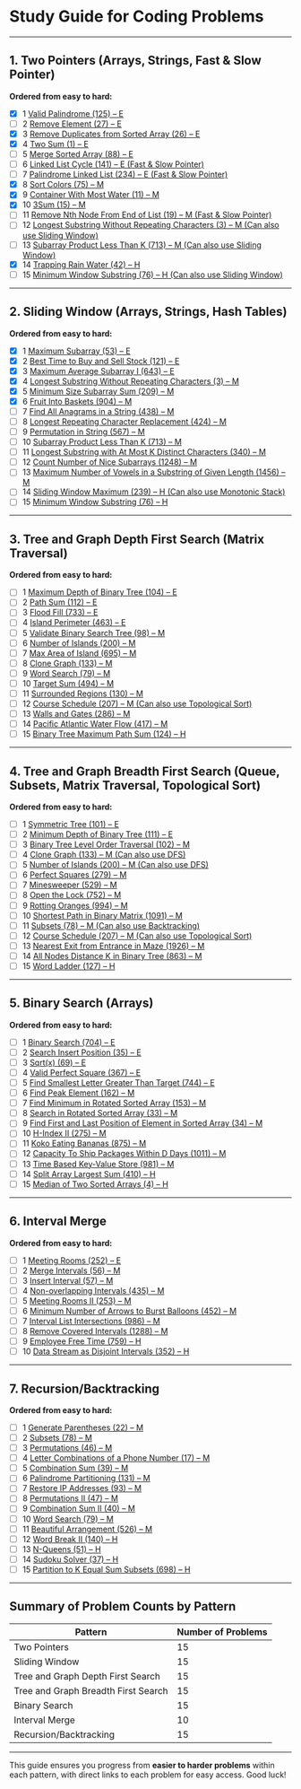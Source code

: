 
# **Study Guide for Coding Problems**

---

## **1. Two Pointers (Arrays, Strings, Fast & Slow Pointer)**
**Ordered from easy to hard:**
- [x] 1 [Valid Palindrome (125) – E](https://leetcode.com/problems/valid-palindrome/)
- [ ] 2 [Remove Element (27) – E](https://leetcode.com/problems/remove-element/)
- [x] 3 [Remove Duplicates from Sorted Array (26) – E](https://leetcode.com/problems/remove-duplicates-from-sorted-array/)
- [x] 4 [Two Sum (1) – E](https://leetcode.com/problems/two-sum/)
- [ ] 5 [Merge Sorted Array (88) – E](https://leetcode.com/problems/merge-sorted-array/)
- [ ] 6 [Linked List Cycle (141) – E (Fast & Slow Pointer)](https://leetcode.com/problems/linked-list-cycle/)
- [ ] 7 [Palindrome Linked List (234) – E (Fast & Slow Pointer)](https://leetcode.com/problems/palindrome-linked-list/)
- [x] 8 [Sort Colors (75) – M](https://leetcode.com/problems/sort-colors/)
- [x] 9 [Container With Most Water (11) – M](https://leetcode.com/problems/container-with-most-water/)
- [x] 10 [3Sum (15) – M](https://leetcode.com/problems/3sum/)
- [ ] 11 [Remove Nth Node From End of List (19) – M (Fast & Slow Pointer)](https://leetcode.com/problems/remove-nth-node-from-end-of-list/)
- [ ] 12 [Longest Substring Without Repeating Characters (3) – M (Can also use Sliding Window)](https://leetcode.com/problems/longest-substring-without-repeating-characters/)
- [ ] 13 [Subarray Product Less Than K (713) – M (Can also use Sliding Window)](https://leetcode.com/problems/subarray-product-less-than-k/)
- [x] 14 [Trapping Rain Water (42) – H](https://leetcode.com/problems/trapping-rain-water/)
- [ ] 15 [Minimum Window Substring (76) – H (Can also use Sliding Window)](https://leetcode.com/problems/minimum-window-substring/)

---

## **2. Sliding Window (Arrays, Strings, Hash Tables)**
**Ordered from easy to hard:**
- [x] 1 [Maximum Subarray (53) – E](https://leetcode.com/problems/maximum-subarray/)
- [x] 2 [Best Time to Buy and Sell Stock (121) – E](https://leetcode.com/problems/best-time-to-buy-and-sell-stock/)
- [x] 3 [Maximum Average Subarray I (643) – E](https://leetcode.com/problems/maximum-average-subarray-i/)
- [x] 4 [Longest Substring Without Repeating Characters (3) – M](https://leetcode.com/problems/longest-substring-without-repeating-characters/)
- [x] 5 [Minimum Size Subarray Sum (209) – M](https://leetcode.com/problems/minimum-size-subarray-sum/)
- [x] 6 [Fruit Into Baskets (904) – M](https://leetcode.com/problems/fruit-into-baskets/)
- [ ] 7 [Find All Anagrams in a String (438) – M](https://leetcode.com/problems/find-all-anagrams-in-a-string/)
- [ ] 8 [Longest Repeating Character Replacement (424) – M](https://leetcode.com/problems/longest-repeating-character-replacement/)
- [ ] 9 [Permutation in String (567) – M](https://leetcode.com/problems/permutation-in-string/)
- [ ] 10 [Subarray Product Less Than K (713) – M](https://leetcode.com/problems/subarray-product-less-than-k/)
- [ ] 11 [Longest Substring with At Most K Distinct Characters (340) – M](https://leetcode.com/problems/longest-substring-with-at-most-k-distinct-characters/)
- [ ] 12 [Count Number of Nice Subarrays (1248) – M](https://leetcode.com/problems/count-number-of-nice-subarrays/)
- [ ] 13 [Maximum Number of Vowels in a Substring of Given Length (1456) – M](https://leetcode.com/problems/maximum-number-of-vowels-in-a-substring-of-given-length/)
- [ ] 14 [Sliding Window Maximum (239) – H (Can also use Monotonic Stack)](https://leetcode.com/problems/sliding-window-maximum/)
- [ ] 15 [Minimum Window Substring (76) – H](https://leetcode.com/problems/minimum-window-substring/)

---

## **3. Tree and Graph Depth First Search (Matrix Traversal)**
**Ordered from easy to hard:**
- [ ] 1 [Maximum Depth of Binary Tree (104) – E](https://leetcode.com/problems/maximum-depth-of-binary-tree/)
- [ ] 2 [Path Sum (112) – E](https://leetcode.com/problems/path-sum/)
- [ ] 3 [Flood Fill (733) – E](https://leetcode.com/problems/flood-fill/)
- [ ] 4 [Island Perimeter (463) – E](https://leetcode.com/problems/island-perimeter/)
- [ ] 5 [Validate Binary Search Tree (98) – M](https://leetcode.com/problems/validate-binary-search-tree/)
- [ ] 6 [Number of Islands (200) – M](https://leetcode.com/problems/number-of-islands/)
- [ ] 7 [Max Area of Island (695) – M](https://leetcode.com/problems/max-area-of-island/)
- [ ] 8 [Clone Graph (133) – M](https://leetcode.com/problems/clone-graph/)
- [ ] 9 [Word Search (79) – M](https://leetcode.com/problems/word-search/)
- [ ] 10 [Target Sum (494) – M](https://leetcode.com/problems/target-sum/)
- [ ] 11 [Surrounded Regions (130) – M](https://leetcode.com/problems/surrounded-regions/)
- [ ] 12 [Course Schedule (207) – M (Can also use Topological Sort)](https://leetcode.com/problems/course-schedule/)
- [ ] 13 [Walls and Gates (286) – M](https://leetcode.com/problems/walls-and-gates/)
- [ ] 14 [Pacific Atlantic Water Flow (417) – M](https://leetcode.com/problems/pacific-atlantic-water-flow/)
- [ ] 15 [Binary Tree Maximum Path Sum (124) – H](https://leetcode.com/problems/binary-tree-maximum-path-sum/)

---

## **4. Tree and Graph Breadth First Search (Queue, Subsets, Matrix Traversal, Topological Sort)**
**Ordered from easy to hard:**
- [ ] 1 [Symmetric Tree (101) – E](https://leetcode.com/problems/symmetric-tree/)
- [ ] 2 [Minimum Depth of Binary Tree (111) – E](https://leetcode.com/problems/minimum-depth-of-binary-tree/)
- [ ] 3 [Binary Tree Level Order Traversal (102) – M](https://leetcode.com/problems/binary-tree-level-order-traversal/)
- [ ] 4 [Clone Graph (133) – M (Can also use DFS)](https://leetcode.com/problems/clone-graph/)
- [ ] 5 [Number of Islands (200) – M (Can also use DFS)](https://leetcode.com/problems/number-of-islands/)
- [ ] 6 [Perfect Squares (279) – M](https://leetcode.com/problems/perfect-squares/)
- [ ] 7 [Minesweeper (529) – M](https://leetcode.com/problems/minesweeper/)
- [ ] 8 [Open the Lock (752) – M](https://leetcode.com/problems/open-the-lock/)
- [ ] 9 [Rotting Oranges (994) – M](https://leetcode.com/problems/rotting-oranges/)
- [ ] 10 [Shortest Path in Binary Matrix (1091) – M](https://leetcode.com/problems/shortest-path-in-binary-matrix/)
- [ ] 11 [Subsets (78) – M (Can also use Backtracking)](https://leetcode.com/problems/subsets/)
- [ ] 12 [Course Schedule (207) – M (Can also use Topological Sort)](https://leetcode.com/problems/course-schedule/)
- [ ] 13 [Nearest Exit from Entrance in Maze (1926) – M](https://leetcode.com/problems/nearest-exit-from-entrance-in-maze/)
- [ ] 14 [All Nodes Distance K in Binary Tree (863) – M](https://leetcode.com/problems/all-nodes-distance-k-in-binary-tree/)
- [ ] 15 [Word Ladder (127) – H](https://leetcode.com/problems/word-ladder/)

---

## **5. Binary Search (Arrays)**
**Ordered from easy to hard:**
- [ ] 1 [Binary Search (704) – E](https://leetcode.com/problems/binary-search/)
- [ ] 2 [Search Insert Position (35) – E](https://leetcode.com/problems/search-insert-position/)
- [ ] 3 [Sqrt(x) (69) – E](https://leetcode.com/problems/sqrtx/)
- [ ] 4 [Valid Perfect Square (367) – E](https://leetcode.com/problems/valid-perfect-square/)
- [ ] 5 [Find Smallest Letter Greater Than Target (744) – E](https://leetcode.com/problems/find-smallest-letter-greater-than-target/)
- [ ] 6 [Find Peak Element (162) – M](https://leetcode.com/problems/find-peak-element/)
- [ ] 7 [Find Minimum in Rotated Sorted Array (153) – M](https://leetcode.com/problems/find-minimum-in-rotated-sorted-array/)
- [ ] 8 [Search in Rotated Sorted Array (33) – M](https://leetcode.com/problems/search-in-rotated-sorted-array/)
- [ ] 9 [Find First and Last Position of Element in Sorted Array (34) – M](https://leetcode.com/problems/find-first-and-last-position-of-element-in-sorted-array/)
- [ ] 10 [H-Index II (275) – M](https://leetcode.com/problems/h-index-ii/)
- [ ] 11 [Koko Eating Bananas (875) – M](https://leetcode.com/problems/koko-eating-bananas/)
- [ ] 12 [Capacity To Ship Packages Within D Days (1011) – M](https://leetcode.com/problems/capacity-to-ship-packages-within-d-days/)
- [ ] 13 [Time Based Key-Value Store (981) – M](https://leetcode.com/problems/time-based-key-value-store/)
- [ ] 14 [Split Array Largest Sum (410) – H](https://leetcode.com/problems/split-array-largest-sum/)
- [ ] 15 [Median of Two Sorted Arrays (4) – H](https://leetcode.com/problems/median-of-two-sorted-arrays/)

---

## **6. Interval Merge**
**Ordered from easy to hard:**
- [ ] 1 [Meeting Rooms (252) – E](https://leetcode.com/problems/meeting-rooms/)
- [ ] 2 [Merge Intervals (56) – M](https://leetcode.com/problems/merge-intervals/)
- [ ] 3 [Insert Interval (57) – M](https://leetcode.com/problems/insert-interval/)
- [ ] 4 [Non-overlapping Intervals (435) – M](https://leetcode.com/problems/non-overlapping-intervals/)
- [ ] 5 [Meeting Rooms II (253) – M](https://leetcode.com/problems/meeting-rooms-ii/)
- [ ] 6 [Minimum Number of Arrows to Burst Balloons (452) – M](https://leetcode.com/problems/minimum-number-of-arrows-to-burst-balloons/)
- [ ] 7 [Interval List Intersections (986) – M](https://leetcode.com/problems/interval-list-intersections/)
- [ ] 8 [Remove Covered Intervals (1288) – M](https://leetcode.com/problems/remove-covered-intervals/)
- [ ] 9 [Employee Free Time (759) – H](https://leetcode.com/problems/employee-free-time/)
- [ ] 10 [Data Stream as Disjoint Intervals (352) – H](https://leetcode.com/problems/data-stream-as-disjoint-intervals/)

---

## **7. Recursion/Backtracking**
**Ordered from easy to hard:**
- [ ] 1 [Generate Parentheses (22) – M](https://leetcode.com/problems/generate-parentheses/)
- [ ] 2 [Subsets (78) – M](https://leetcode.com/problems/subsets/)
- [ ] 3 [Permutations (46) – M](https://leetcode.com/problems/permutations/)
- [ ] 4 [Letter Combinations of a Phone Number (17) – M](https://leetcode.com/problems/letter-combinations-of-a-phone-number/)
- [ ] 5 [Combination Sum (39) – M](https://leetcode.com/problems/combination-sum/)
- [ ] 6 [Palindrome Partitioning (131) – M](https://leetcode.com/problems/palindrome-partitioning/)
- [ ] 7 [Restore IP Addresses (93) – M](https://leetcode.com/problems/restore-ip-addresses/)
- [ ] 8 [Permutations II (47) – M](https://leetcode.com/problems/permutations-ii/)
- [ ] 9 [Combination Sum II (40) – M](https://leetcode.com/problems/combination-sum-ii/)
- [ ] 10 [Word Search (79) – M](https://leetcode.com/problems/word-search/)
- [ ] 11 [Beautiful Arrangement (526) – M](https://leetcode.com/problems/beautiful-arrangement/)
- [ ] 12 [Word Break II (140) – H](https://leetcode.com/problems/word-break-ii/)
- [ ] 13 [N-Queens (51) – H](https://leetcode.com/problems/n-queens/)
- [ ] 14 [Sudoku Solver (37) – H](https://leetcode.com/problems/sudoku-solver/)
- [ ] 15 [Partition to K Equal Sum Subsets (698) – H](https://leetcode.com/problems/partition-to-k-equal-sum-subsets/)

---

## **Summary of Problem Counts by Pattern**
| Pattern                              | Number of Problems |
|--------------------------------------|--------------------|
| Two Pointers                         | 15                 |
| Sliding Window                       | 15                 |
| Tree and Graph Depth First Search    | 15                 |
| Tree and Graph Breadth First Search  | 15                 |
| Binary Search                        | 15                 |
| Interval Merge                       | 10                 |
| Recursion/Backtracking               | 15                 |

---

This guide ensures you progress from **easier to harder problems** within each pattern, with direct links to each problem for easy access. Good luck!